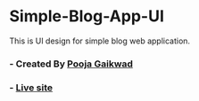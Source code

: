 # Simple-Blog-App-UI
This is UI design for simple blog web application.

### - Created By [Pooja Gaikwad](https://impooja.netlify.app/)
### - [Live site](https://simple-blog-ui.netlify.app/)
